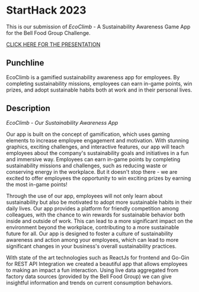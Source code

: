 # StartHack 2023

This is our submission of *EcoClimb* - A Sustainability Awareness Game App for the Bell Food Group Challenge.

[CLICK HERE FOR THE PRESENTATION](https://drive.google.com/drive/folders/1Sye_ip65uMWW3-JUcVcp4u-8RUOap4X2?usp=share_link)

## Punchline

EcoClimb is a gamified sustainability awareness app for employees. By completing sustainability missions, employees can earn in-game points, win prizes, and adopt sustainable habits both at work and in their personal lives.


## Description

*EcoClimb - Our Sustainability Awareness App*

Our app is built on the concept of gamification, which uses gaming elements to increase employee engagement and motivation. With stunning graphics, exciting challenges, and interactive features, our app will teach employees about the company's sustainability goals and initiatives in a fun and immersive way. Employees can earn in-game points by completing sustainability missions and challenges, such as reducing waste or conserving energy in the workplace. But it doesn't stop there - we are excited to offer employees the opportunity to win exciting prizes by earning the most in-game points!

Through the use of our app, employees will not only learn about sustainability but also be motivated to adopt more sustainable habits in their daily lives. Our app provides a platform for friendly competition among colleagues, with the chance to win rewards for sustainable behavior both inside and outside of work. This can lead to a more significant impact on the environment beyond the workplace, contributing to a more sustainable future for all. Our app is designed to foster a culture of sustainability awareness and action among your employees, which can lead to more significant changes in your business's overall sustainability practices.

With state of the art technologies such as ReactJs for frontend and Go-Gin for REST API Integration we created a beautiful app that allows employees to making an impact a fun interaction. Using live data aggregated from factory data sources (provided by the Bell Food Group) we can give insightful information and trends on current consumption behaviors. 
